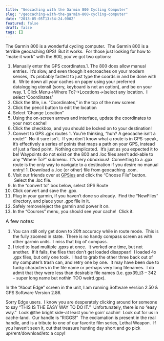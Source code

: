 ```yaml
---
title: "Geocaching with the Garmin 800 Cycling Computer"
slug: "/geocaching-with-the-garmin-800-cycling-computer"
date: "2013-05-05T13:54:24.000Z"
featured: false
draft: false
tags: []
---
```


The Garmin 800 is a wonderful cycling computer.  The Garmin 800 is a terrible
geocaching GPS!  But it works.  For those just looking for how to “make it work”
with the 800, you’ve got two options:

1. <span style="line-height: 16px;">Manually enter the GPS coordinates.</span>1.
   The 800 does allow manual entries.  It’s slow, and even though it encroaches
   on your modern senses, it’s probably fastest to just type the coords in and
   be done with it.  Write down all your caches on paper using your preferred
   datalogging utensil (sorry, keyboard is not an option), and be on your
   way. 1. Click Menu->Where To?->Locations->(select any location.  I select
   ‘Coordinates’
2. Click the title, i.e. “Coordinates,” in the top of the new screen
3. Click the pencil button to edit the location
4. Select ‘Change Location”
5. Using the on-screen arrows and interface, update the coordinates to your next
   cache!
6. Click the checkbox, and you should be locked on to your destination!
7. Convert to GPS .gpx routes 1. You’re thinking, “huh? A geocache isn’t a
   route!”  No–it sure isn’t.  If you don’t know what a route is in GPS-speak,
   it’s effectively a series of points that maps a path on your GPS, instead of
   just a fixed point.  Nothing complicated.  It’s just as you expected it to
   be! Waypoints do not exist on the 800 and .loc files aren’t add-able to any
   “Where To?” submenu.  It’s very obnoxious!  Converting to a .gpx route is the
   only way to navigate to a destination if you desire no manual entry! 1.
   Download a .loc (or other) file from geocaching .com.
8. Visit our friends over at
   [GPSies](http://www.gpsies.com/convert.do "GPSies") and click the “Choose
   File” button.  Select the .loc file.
9. In the “convert to” box below, select GPS Route
10. Click convert and save the .gpx.
11. Plug in your garmin, if you haven’t done so already.  Find the “NewFiles”
    directory, and place your .gpx file in it.
12. Safely remove/eject the garmin and power it on.
13. In the “Courses” menu, you should see your cache!  Click it.

<span style="font-size: medium;">A few notes:</span>

1. You can still only get down to 20ft accuracy while in route mode.  This is
   the fully zoomed in state.  There is no handy compass screen as with other
   garmin units.  I miss that big ol’ compass.
2. I tried to load multiple .gpxs at once.  It worked one time, but not another.
    If it fails, the files that don’t get loaded disappear!  I loaded 4x .gpx
   files, but only one took.  I had to grab the other three back out of my
   computer’s trash can, and retry one by one.  It may have been due to funky
   characters in the file name or perhaps very long filenames.  I do admit that
   they were less than desirable file names (i.e. gpx39_t3 – 342 – super long
   name but nothin TOO weird.gpx).

In the “About Edge” screen in the unit, I am running Software version 2.50 & GPS
Software Version 2.86.

Sorry Edge users.  I know you are desperately clicking around for someone to say
“THIS IS THE EASY WAY TO DO IT.”  Unfortunately, there is no “easy way.”  Look
@the bright side–at least you’re goin’ cachin!  Look out for us in cache-land.
 Our handle is “RIGGS!”  The exclamation is present in the real handle, and is a
tribute to one of our favorite film series, Lethal Weapon.  If you haven’t seen
it, cut that treasure hunting day short and go pick up/rent/download/etc a copy!
